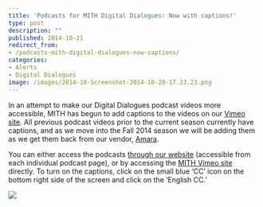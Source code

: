 ```yaml
---
title: 'Podcasts for MITH Digital Dialogues: Now with captions!'
type: post
description: ""
published: 2014-10-21
redirect_from: 
- /podcasts-mith-digital-dialogues-now-captions/
categories:
- Alerts
- Digital Dialogues
image: /images/2014-10-Screenshot-2014-10-20-17.23.23.png
---
```

In an attempt to make our Digital Dialogues podcast videos more accessible, MITH has begun to add captions to the videos on our [Vimeo site](https://vimeo.com/mithinmd). All previous podcast videos prior to the current season currently have captions, and as we move into the Fall 2014 season we will be adding them as we get them back from our vendor, [Amara](http://www.amara.org/en/).

You can either access the podcasts [through our website](http://mith.umd.edu/digital-dialogues/dialogues/) (accessible from each individual podcast page), or by accessing the [MITH Vimeo site](https://vimeo.com/mithinmd) directly. To turn on the captions, click on the small blue ‘CC’ icon on the bottom right side of the screen and click on the ‘English CC.’

![](/images/2014-10-Screenshot-2014-10-20-17.23.23.png)
